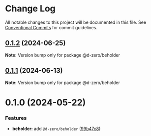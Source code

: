 # Change Log

All notable changes to this project will be documented in this file.
See [Conventional Commits](https://conventionalcommits.org) for commit guidelines.

## [0.1.2](https://github.com/d-zero-dev/tools/compare/@d-zero/beholder@0.1.1...@d-zero/beholder@0.1.2) (2024-06-25)

**Note:** Version bump only for package @d-zero/beholder

## [0.1.1](https://github.com/d-zero-dev/tools/compare/@d-zero/beholder@0.1.0...@d-zero/beholder@0.1.1) (2024-06-13)

**Note:** Version bump only for package @d-zero/beholder

# 0.1.0 (2024-05-22)

### Features

- **beholder:** add `@d-zero/beholder` ([99b47c8](https://github.com/d-zero-dev/tools/commit/99b47c8693f6007f2a45dcfa66f4fd4ada42c5b2))
